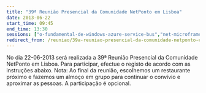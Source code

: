 ```yaml
---
title: "39ª Reunião Presencial da Comunidade NetPonto em Lisboa"
date: 2013-06-22
start_time: 09:45
end_time: 13:30
sessions: ["o-fundamental-de-windows-azure-service-bus","net-microframework-size-matters"]
redirect_from: /reuniao/39a-reuniao-presencial-da-comunidade-netponto-em-lisboa/
---
```

No dia 22-06-2013 será realizada a 39ª Reunião Presencial da Comunidade NetPonto em Lisboa. Para participar, efectue o registo de acordo com as instruções abaixo.
Nota: Ao final da reunião, escolhemos um restaurante próximo e fazemos um almoço em grupo para continuar o convívio e aproximar as pessoas. A participação é opcional.